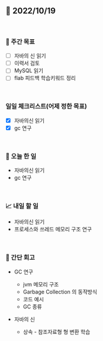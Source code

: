 ## 📅 2022/10/19

<br/>

### 🏹 주간 목표

- [ ] 자바의 신 읽기
- [ ] 이력서 검토
- [ ] MySQL 읽기
- [ ] flab 피드백 학습키워드 정리

<br/>

### 일일 체크리스트(어제 정한 목표)

- [x] 자바의신 읽기
- [x] gc 연구

<br/>

### 💯 오늘 한 일

- 자바의신 읽기
- gc 연구

<br/>

### 📈 내일 할 일

- 자바의신 읽기
- 프로세스와 쓰레드 메모리 구조 연구

<br/>

### 🧐 간단 회고

- GC 연구
  - jvm 메모리 구조
  - Garbage Collection 의 동작방식
  - 코드 예시
  - GC 종류


- 자바의 신
  - 상속 - 참조자료형 형 변환 학습